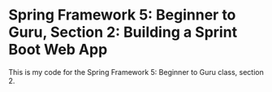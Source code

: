 # Spring Framework 5: Beginner to Guru, Section 2: Building a Sprint Boot Web App
<p>This is my code for the Spring Framework 5: Beginner to Guru class, section 2.</p>
